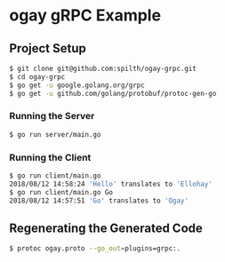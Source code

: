 # ogay gRPC Example

## Project Setup

```bash
$ git clone git@github.com:spilth/ogay-grpc.git
$ cd ogay-grpc
$ go get -u google.golang.org/grpc
$ go get -u github.com/golang/protobuf/protoc-gen-go
```

### Running the Server

```bash
$ go run server/main.go
```

### Running the Client

```bash
$ go run client/main.go
2018/08/12 14:58:24 'Hello' translates to 'Ellohay'
$ go run client/main.go Go
2018/08/12 14:57:51 'Go' translates to 'Ogay'
```

## Regenerating the Generated Code

```bash
$ protoc ogay.proto --go_out=plugins=grpc:.
```
